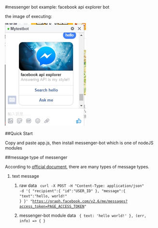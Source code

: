 #messenger bot example: facebook api explorer bot

the image of executing:

<img src="img/messenger-bot-image.jpg">

##Quick Start

Copy and paste app.js, then install messenger-bot which is one of nodeJS modules

##message type of messenger

According to <a href="https://developers.facebook.com/docs/messenger-platform">official document</a>, there are many types of message types.

1. text message
    1. raw data
        <code>
            curl -X POST -H "Content-Type: application/json" -d '{
                "recipient":{
                    "id":"USER_ID"
                },
                "message":{
                    "text":"hello, world!"
                }
            }' "https://graph.facebook.com/v2.6/me/messages?access_token=PAGE_ACCESS_TOKEN"
        </code>
    
    2. messenger-bot module data
         <code>
             { text: 'hello world!' }, (err, info) => { }
         </code>